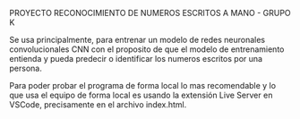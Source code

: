 PROYECTO RECONOCIMIENTO DE NUMEROS ESCRITOS A MANO - GRUPO K

Se usa principalmente, para entrenar un modelo de redes neuronales convolucionales CNN 
con el proposito de que el modelo de entrenamiento entienda y pueda predecir o 
identificar los numeros escritos por una persona.

Para poder probar el programa de forma local lo mas recomendable y lo que usa el equipo
de forma local es usando la extensión Live Server en VSCode, precisamente en el archivo
index.html.

